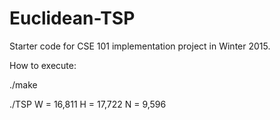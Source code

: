 # Euclidean-TSP
Starter code for CSE 101 implementation project in Winter 2015.

How to execute: 

./make

./TSP
W = 16,811 H = 17,722 N = 9,596
